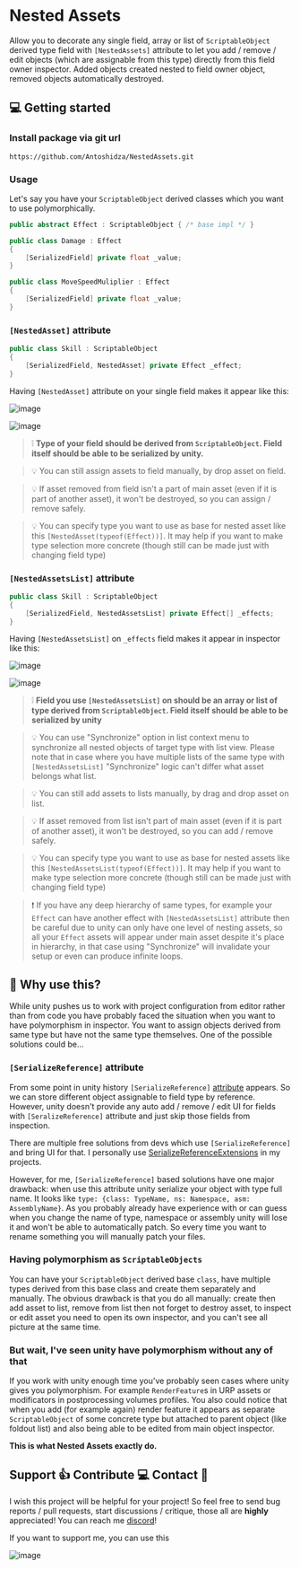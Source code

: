 ﻿# Nested Assets

Allow you to decorate any single field, array or list of `ScriptableObject` derived type field with `[NestedAssets]` attribute to let you add / remove / edit objects (which
are assignable from this type) directly from this field owner inspector. Added objects created nested to field owner object, removed objects automatically 
destroyed.

## :computer: Getting started
### Install package via git url
```
https://github.com/Antoshidza/NestedAssets.git
```

### Usage
Let's say you have your `ScriptableObject` derived classes which you want to use polymorphically.
```csharp
public abstract Effect : ScriptableObject { /* base impl */ }

public class Damage : Effect 
{
    [SerializedField] private float _value;
}

public class MoveSpeedMuliplier : Effect 
{
    [SerializedField] private float _value;
}
```

### `[NestedAsset]` attribute
```csharp
public class Skill : ScriptableObject
{
    [SerializedField, NestedAsset] private Effect _effect;
}
```
Having `[NestedAsset]` attribute on your single field makes it appear like this:

![image](https://github.com/user-attachments/assets/09de1673-6c3a-42e4-a966-52d044c1cb69)

![image](https://github.com/user-attachments/assets/b4176537-bafd-4209-85e6-1f47232f6d5e)

> :grey_exclamation: **Type of your field should be derived from `ScriptableObject`. Field itself should be able to be serialized by unity.**

> :bulb: You can still assign assets to field manually, by drop asset on field.

> :bulb: If asset removed from field isn't a part of main asset (even if it is part of another asset), it won't be destroyed, so you can assign / remove safely.

> :bulb: You can specify type you want to use as base for nested asset like this `[NestedAsset(typeof(Effect))]`.
> It may help if you want to make type selection more concrete (though still can be made just with changing field type) 

### `[NestedAssetsList]` attribute
```csharp
public class Skill : ScriptableObject
{
    [SerializedField, NestedAssetsList] private Effect[] _effects;
}
```
Having `[NestedAssetsList]` on `_effects` field makes it appear in inspector like this:

![image](https://github.com/user-attachments/assets/e0e4d6cb-5532-42be-a13e-e3b8e9b05a12)

![image](https://github.com/user-attachments/assets/ec8513ef-d861-49b7-9ea7-efbfe5f2f3fb)

> :grey_exclamation: **Field you use `[NestedAssetsList]` on should be an array or list of type derived from `ScriptableObject`.
> Field itself should be able to be serialized by unity**

> :bulb: You can use "Synchronize" option in list context menu to synchronize all nested objects of target type with list view. Please note that in case where you have
> multiple lists of the same type with `[NestedAssetsList]` "Synchronize" logic can't differ what asset belongs what list.

> :bulb: You can still add assets to lists manually, by drag and drop asset on list.

> :bulb: If asset removed from list isn't part of main asset (even if it is part of another asset), it won't be destroyed, so you can add / remove safely.

> :bulb: You can specify type you want to use as base for nested assets like this `[NestedAssetsList(typeof(Effect))]`. 
> It may help if you want to make type selection more concrete (though still can be made just with changing field type)

> :exclamation: If you have any deep hierarchy of same types, for example your `Effect` can have another effect with `[NestedAssetsList]` attribute then be careful due to
> unity can only have one level of nesting assets, so all your `Effect` assets will appear under main asset despite it's place in hierarchy, in that case using 
> "Synchronize" will invalidate your setup or even can produce infinite loops.

## :monocle_face: Why use this?
While unity pushes us to work with project configuration from editor rather than from code you have probably faced the situation when you want to have 
polymorphism in inspector. You want to assign objects derived from same type but have not the same type themselves. One of the possible solutions could be...

### `[SerializeReference]` attribute
From some point in unity history `[SerializeReference]` [attribute](https://docs.unity3d.com/6000.1/Documentation/ScriptReference/SerializeReference.html) 
appears. So we can store different object assignable to field type by reference. However, unity doesn't provide any auto add / remove / edit UI for fields 
with `[SeralizeReference]` attribute and just skip those fields from inspection.

There are multiple free solutions from devs which use `[SerializeReference]` and bring UI for that. I personally use 
[SerializeReferenceExtensions](https://github.com/mackysoft/Unity-SerializeReferenceExtensions) in my projects.

However, for me, `[SerializeReference]` based solutions have one major drawback: when use this attribute unity serialize your object with type full  name.
It looks like `type: {class: TypeName, ns: Namespace, asm: AssemblyName}`. As you probably already have experience with or can guess when you change the name
of type, namespace or assembly unity will lose it and won't be able to automatically patch. So every time you want to rename something you will manually patch 
your files.

### Having polymorphism as `ScriptableObjects`
You can have your `ScriptableObject` derived base `class`, have multiple types derived from this base class and create them separately and manually. 
The obvious drawback is that you do all manually: create then add asset to list, remove from list then not forget to destroy asset, to inspect or edit asset
you need to open its own inspector, and you can't see all picture at the same time.

### But wait, I've seen unity have polymorphism without any of that
If you work with unity enough time you've probably seen cases where unity gives you polymorphism. For example `RenderFeature`s in URP assets or modificators
in postprocessing volumes profiles. You also could notice that when you add (for example again) render feature it appears as separate `ScriptableObject` of
some concrete type but attached to parent object (like foldout list) and also being able to be edited from main object inspector.

**This is what Nested Assets exactly do.**

## Support :+1: Contribute :computer: Contact :speech_balloon:
I wish this project will be helpful for your project! So feel free to send bug reports / pull requests, start discussions / critique, those all are **highly** appreciated!
You can reach me [discord](https://www.discordapp.com/users/219868910223228929)!

If you want to support me, you can use this

![image](https://github.com/user-attachments/assets/b9fb3f56-8678-494e-980f-4d8d80c7d865)
